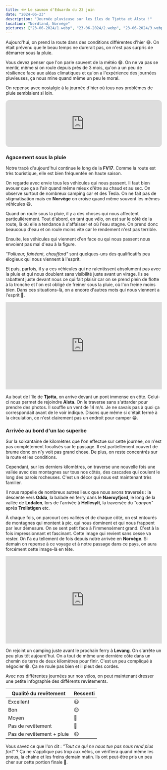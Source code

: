 ```yaml
---
title: 🐟 Le saumon d'Eduardo du 23 juin
date: "2024-06-23"
description: "Journée pluvieuse sur les îles de Tjøtta et Alsta !"
location: "Nordland, Norvège"
pictures: ["23-06-2024/1.webp", "23-06-2024/2.webp", "23-06-2024/3.webp", "23-06-2024/4.webp", "23-06-2024/5.webp", "23-06-2024/6.webp", "23-06-2024/7.webp", "23-06-2024/8.webp", "23-06-2024/9.webp", "23-06-2024/10.webp"]
---
```


Aujourd'hui, on prend la route dans des conditions différentes d'hier 😅. On était prévenu que le beau temps ne durerait pas, on n'est pas surpris de démarrer sous la pluie.

Vous devez penser que l'on parle souvent de la météo 😁. On ne va pas se mentir, même si on roule depuis près de 3 mois, qu'on a un peu de résilience face aux aléas climatiques et qu'on a l'expérience des journées pluvieuses, ça nous mine quand même un peu le moral.

On repense avec nostalgie à la journée d'hier où tous nos problèmes de pluie semblaient si loin.

<iframe style="border-radius:12px" src="https://open.spotify.com/embed/track/3BQHpFgAp4l80e1XslIjNI?utm_source=generator" width="100%" height="152" frameBorder="0" allow="autoplay; clipboard-write; encrypted-media; picture-in-picture" loading="lazy"></iframe>

### Agacement sous la pluie

Notre tracé d'aujourd'hui continue le long de la **FV17**. Comme la route est très touristique, elle est bien fréquentée en haute saison.

On regarde avec envie tous les véhicules qui nous passent. Il faut bien avouer que ça a l'air quand même mieux d'être au chaud et au sec. On observe surtout de nombreux camping car et des Tesla. On ne fait pas de stigmatisation mais en **Norvège** on croise quand même souvent les mêmes véhicules 😄.

Quand on roule sous la pluie, il y a des choses qui nous affectent particulièrement. Tout d'abord, en tant que vélo, on est sur le côté de la route, là où elle a tendance à s'affaisser et où l'eau stagne. On prend donc beaucoup d'eau et on roule moins vite car le rendement n'est pas terrible.

Ensuite, les véhicules qui viennent d'en face ou qui nous passent nous envoient pas mal d'eau à la figure. 

*"Pollueur, fainéant, chauffard"* sont quelques-uns des qualificatifs peu élogieux qui nous viennent à l'esprit.

Et puis, parfois, il y a ces véhicules qui ne ralentissent absolument pas avec la pluie et qui nous doublent sans visibilité juste avant un virage. Ils se rabattent juste devant nous ce qui fait plaisir car on se prend plein de flotte à la tronche et l'on est obligé de freiner sous la pluie, où l'on freine moins bien. Dans ces situations-là, on a encore d'autres mots qui nous viennent a l'esprit 🤣.

<div style="width: 100%; height: 0; position: relative; padding-bottom: 56%;"><iframe src="https://giphy.com/embed/EPsdF1SvWrzHy" style="top: 0; left: 0; width: 100%; height: 100%; position: absolute; border: 0;" allowfullscreen scrolling="no" allow="encrypted-media;" class="giphy-embed"></iframe></div>

Au bout de l'île de **Tjøtta**, on arrive devant un pont immense en côte. Celui-ci nous permet de rejoindre **Alsta**. On le traverse sans s'attarder pour prendre des photos. Il souffle un vent de 14 m/s. Je ne savais pas à quoi ça correspondait avant de le voir indiqué. Disons que même si c'était fermé à la circulation, ce n'est clairement pas un endroit pour camper 😁.

### Arrivée au bord d'un lac superbe
Sur la soixantaine de kilomètres que l'on effectue sur cette journée, on n'est pas complètement focalisés sur le paysage. Il est partiellement couvert de brume donc on n'y voit pas grand chose. De plus, on reste concentrés sur la route et les conditions.

Cependant, sur les derniers kilomètres, on traverse une nouvelle fois une vallée avec des montagnes sur tous nos côtés, des cascades qui coulent le long des parois rocheuses. C'est un décor qui nous est maintenant très familier.

Il nous rappelle de nombreux autres lieux que nous avons traversés : la descente vers **Odda**, la balade en ferry dans le **Naeroyfjord**, le long de la vallée de **Lodalen**, lors de l'arrivée à **Hellesylt**, la traversée du *"canyon"* après **Trollstigen** etc.

À chaque fois, on parcourt ces vallées et de chaque côté, on est entourés de montagnes qui montent à pic, qui nous dominent et qui nous frappent par leur démesure. On se sent petit face à l'immensément grand. C'est à la fois impressionnant et fascinant. Cette image qui revient sans cesse va rester. On l'a eu tellement de fois depuis notre arrivée en **Norvège**. Si demain on repense à ce voyage et à notre passage dans ce pays, on aura forcément cette image-là en tête.

<div style="width: 100%; height: 0; position: relative; padding-bottom: 56%;"><iframe src="https://giphy.com/embed/2wX0gLjH30bzzxpP8K" style="top: 0; left: 0; width: 100%; height: 100%; position: absolute; border: 0;" allowfullscreen scrolling="no" allow="encrypted-media;" class="giphy-embed"></iframe></div>

On rejoint un camping juste avant le prochain ferry à **Levang**. On s'arrête un peu plus tôt aujourd'hui. On a tout de même une dernière côte dans un chemin de terre de deux kilomètres pour finir. C'est un peu compliqué à négocier 😁. Ça ne roule pas bien et il pleut des cordes.

Avec nos différentes journées sur nos vélos, on peut maintenant dresser une petite infographie des différents revêtements.

| Qualité du revêtement | Ressenti   |
|----|----|
| Excellent  | 😃   |
| Bon  | 😊   |
| Moyen  | 🫤   |
| Pas de revêtement  |  🥴  |
| Pas de revêtement + pluie  | 😩   |

Vous savez ce que l'on dit : *"Tout ce qui ne nous tue pas nous rend plus fort*" ? Ça ne s'applique pas trop aux vélos, on vérifiera quand même les pneus, la chaîne et les freins demain matin. Ils ont peut-être pris un peu cher sur cette portion finale 🤪.